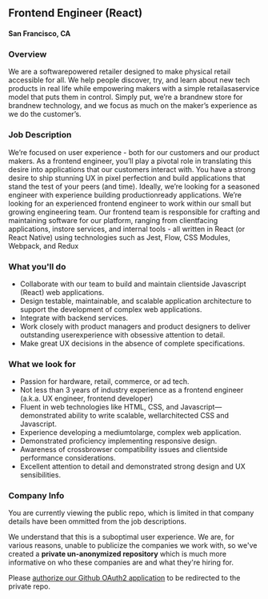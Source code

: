 ## Frontend Engineer (React)
#### San Francisco, CA

### Overview
We are a software­powered retailer designed to make physical retail accessible for all. We help people discover, try, and learn about new tech products in real life while empowering makers with a simple retail­as­a­service model that puts them in control. Simply put, we’re a brand­new store for brand­new technology, and we focus as much on the maker’s experience as we do the customer’s. 
### Job Description
We’re focused on user experience - both for our customers and our product makers. As a front­end engineer, you’ll play a pivotal role in translating this desire into applications that our customers
interact with. You have a strong desire to ship stunning UX in pixel ­perfection and build applications that stand the test of your peers (and time). Ideally, we’re looking for a seasoned engineer with experience building production­ready applications. We’re looking for an experienced front­end engineer to work within our small but growing engineering team. Our front­end team is responsible for crafting and maintaining software for our
platform, ranging from client­facing applications, in­store services, and internal tools - all written in React (or React Native) using technologies such as Jest, Flow, CSS Modules, Webpack, and Redux

### What you'll do
+ Collaborate with our team to build and maintain client­side Javascript (React) web applications.
+ Design testable, maintainable, and scalable application architecture to support the development of complex web applications.
+ Integrate with back­end services.
+ Work closely with product managers and product designers to deliver outstanding user­experience with obsessive attention to detail.
+ Make great UX decisions in the absence of complete specifications. 
### What we look for
+ Passion for hardware, retail, commerce, or ad tech.
+ Not less than 3 years of industry experience as a front­end engineer (a.k.a. UX engineer, front­end developer)
+ Fluent in web technologies like HTML, CSS, and Javascript—demonstrated ability to write scalable, well­architected CSS and Javascript.
+ Experience developing a medium­to­large, complex web application.
+ Demonstrated proficiency implementing responsive design.
+ Awareness of cross­browser compatibility issues and client­side performance considerations.
+ Excellent attention to detail and demonstrated strong design and UX sensibilities.


### Company Info
You are currently viewing the public repo, which is limited in that company details have been ommitted from the job descriptions.  
    
We understand that this is a suboptimal user experience.  We are, for various reasons, unable to publicize the companies we work with, so we've
created a **private un-anonymized repository** which is much more informative on who these companies are and what they're hiring for.  
    
Please [authorize our Github OAuth2 application](https://letsrockit.co/users/auth/github?job_id=yjh0yq-frontend-engineer-react) to be redirected to the private repo.
